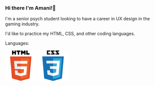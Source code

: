 ### Hi there I'm Amani!👋

I'm a senior psych student looking to have a career in UX design in the gaming industry. 

I'd like to practice my HTML, CSS, and other coding languages.

Languages:
<div>
<img src=https://github.com/devicons/devicon/blob/master/icons/html5/html5-original-wordmark.svg width=100px>
<img src=https://github.com/devicons/devicon/blob/master/icons/css3/css3-original-wordmark.svg width=100px>
</div>
